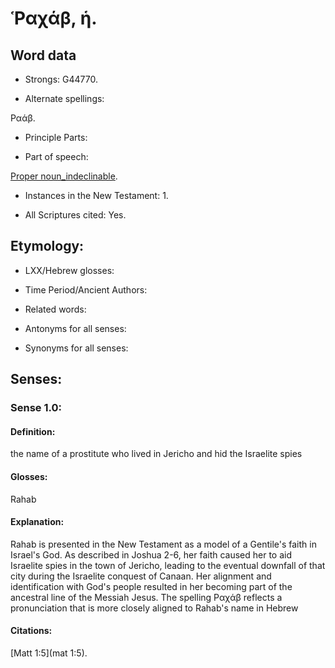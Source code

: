 # Ῥαχάβ, ἡ.

<!-- Status: S3=Needs 2nd Review -->
<!-- Lexica used for edits: BDAG LN FFM BN -->

## Word data

* Strongs: G44770.

* Alternate spellings:

Ραάβ.

* Principle Parts: 


* Part of speech: 

[Proper noun_indeclinable](http://ugg.readthedocs.io/en/latest/proper_noun_indeclinable.html).

* Instances in the New Testament: 1.

* All Scriptures cited: Yes.

## Etymology: 


* LXX/Hebrew glosses: 


* Time Period/Ancient Authors: 


* Related words: 

* Antonyms for all senses:

* Synonyms for all senses: 


## Senses: 

### Sense  1.0: 

#### Definition: 

the name of a prostitute who lived in Jericho and hid the Israelite spies

#### Glosses: 

Rahab 

#### Explanation: 

Rahab is presented in the New Testament as a model of a Gentile's faith in Israel's God. As described in Joshua 2-6, her faith caused her to aid Israelite spies in the town of Jericho, leading to the eventual downfall of that city during the Israelite conquest of Canaan. Her alignment and identification with God's people resulted in her becoming part of the ancestral line of the Messiah Jesus. The spelling Ραχάβ reflects a pronunciation that is more closely aligned to Rahab's name in Hebrew

#### Citations: 
[Matt 1:5](mat 1:5).



